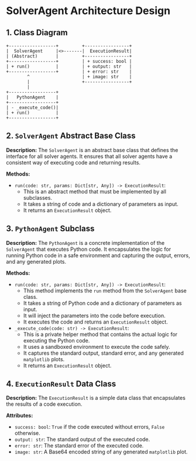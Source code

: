 # SolverAgent Architecture Design

## 1. Class Diagram

```
+------------------+         +-----------------+
|  SolverAgent     |<>-------|  ExecutionResult|
| (Abstract)       |         +-----------------+
+------------------+         | + success: bool |
| + run()          |         | + output: str   |
+------------------+         | + error: str    |
        ^                    | + image: str    |
        |                    +-----------------+
        |
+------------------+
|   PythonAgent    |
+------------------+
| - _execute_code()|
| + run()          |
+------------------+
```

## 2. `SolverAgent` Abstract Base Class

**Description:**
The `SolverAgent` is an abstract base class that defines the interface for all solver agents. It ensures that all solver agents have a consistent way of executing code and returning results.

**Methods:**
*   `run(code: str, params: Dict[str, Any]) -> ExecutionResult`:
    *   This is an abstract method that must be implemented by all subclasses.
    *   It takes a string of code and a dictionary of parameters as input.
    *   It returns an `ExecutionResult` object.

## 3. `PythonAgent` Subclass

**Description:**
The `PythonAgent` is a concrete implementation of the `SolverAgent` that executes Python code. It encapsulates the logic for running Python code in a safe environment and capturing the output, errors, and any generated plots.

**Methods:**
*   `run(code: str, params: Dict[str, Any]) -> ExecutionResult`:
    *   This method implements the `run` method from the `SolverAgent` base class.
    *   It takes a string of Python code and a dictionary of parameters as input.
    *   It will inject the parameters into the code before execution.
    *   It executes the code and returns an `ExecutionResult` object.
*   `_execute_code(code: str) -> ExecutionResult`:
    *   This is a private helper method that contains the actual logic for executing the Python code.
    *   It uses a sandboxed environment to execute the code safely.
    *   It captures the standard output, standard error, and any generated `matplotlib` plots.
    *   It returns an `ExecutionResult` object.

## 4. `ExecutionResult` Data Class

**Description:**
The `ExecutionResult` is a simple data class that encapsulates the results of a code execution.

**Attributes:**
*   `success: bool`: `True` if the code executed without errors, `False` otherwise.
*   `output: str`: The standard output of the executed code.
*   `error: str`: The standard error of the executed code.
*   `image: str`: A Base64 encoded string of any generated `matplotlib` plot.
